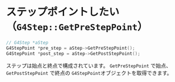 # ステップポイントしたい（``G4Step::GetPreStepPoint``）

```cpp
// G4Step *aStep
G4StepPoint *pre_step = aStep->GetPreStepPoint();
G4StepPoint *post_step = aStep->GetPostStepPoint();
```

ステップは始点と終点で構成されています。
``GetPreStepPoint`` で始点、
``GetPostStepPoint`` で終点の
``G4StepPoint``オブジェクトを取得できます。
